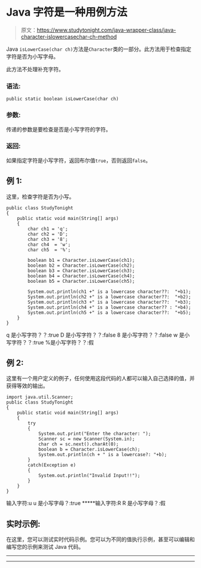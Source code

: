 # Java 字符是一种用例方法

> 原文：<https://www.studytonight.com/java-wrapper-class/java-character-islowercasechar-ch-method>

Java `isLowerCase(char ch)`方法是`Character`类的一部分。此方法用于检查指定字符是否为小写字母。

此方法不处理补充字符。

### 语法:

```
public static boolean isLowerCase(char ch) 
```

### 参数:

传递的参数是要检查是否是小写字符的字符。

### 返回:

如果指定字符是小写字符，返回布尔值`true`，否则返回`false`。

## 例 1:

这里，检查字符是否为小写。

```
public class StudyTonight
{  
	public static void main(String[] args)
	{  
		char ch1 = 'q';  
		char ch2 = 'D';  
		char ch3 = '8';  
		char ch4  = 'w';   
		char ch5  = '%';  

		boolean b1 = Character.isLowerCase(ch1);  
		boolean b2 = Character.isLowerCase(ch2);  
		boolean b3 = Character.isLowerCase(ch3);  
		boolean b4 = Character.isLowerCase(ch4);  
		boolean b5 = Character.isLowerCase(ch5);  

		System.out.println(ch1 +" is a lowercase character??:  "+b1);  
		System.out.println(ch2 +" is a lowercase character??:  "+b2);  
		System.out.println(ch3 +" is a lowercase character??:  "+b3);  
		System.out.println(ch4 +" is a lowercase character?? : "+b4);  
		System.out.println(ch5 +" is a lowercase character??:  "+b5);  
	}  
} 
```

q 是小写字符？？:true
D 是小写字符？？:false
8 是小写字符？？:false
w 是小写字符？？:true
%是小写字符？？:假

## 例 2:

这里有一个用户定义的例子，任何使用这段代码的人都可以输入自己选择的值，并获得等效的输出。

```
import java.util.Scanner; 
public class StudyTonight
{  
	public static void main(String[] args)
	{  
		try
		{
			System.out.print("Enter the character: ");  
			Scanner sc = new Scanner(System.in);         
			char ch = sc.next().charAt(0);  
			boolean b = Character.isLowerCase(ch);
			System.out.println(ch + " is a lowercase?: "+b);
		}
		catch(Exception e)
		{
			System.out.println("Invalid Input!!");
		}
	}  
} 
```

输入字符:u
u 是小写字母？:true
*****输入字符:R
R 是小写字母？:假

## 实时示例:

在这里，您可以测试实时代码示例。您可以为不同的值执行示例，甚至可以编辑和编写您的示例来测试 Java 代码。

* * *

* * *